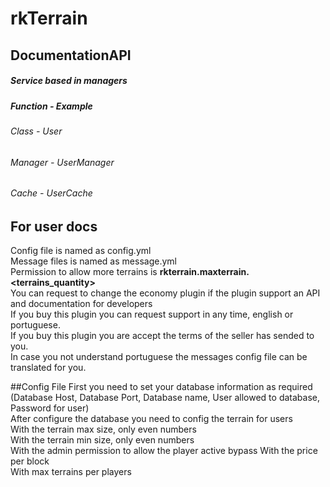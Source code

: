 # rkTerrain
## DocumentationAPI

##### Service based in managers
##### Function - Example
###### Class - User
###### Manager - UserManager
###### Cache - UserCache

## For user docs

Config file is named as config.yml  
Message files is named as message.yml  
Permission to allow more terrains is **rkterrain.maxterrain.<terrains_quantity>**  
You can request to change the economy plugin if the plugin support an API and documentation for developers  
If you buy this plugin you can request support in any time, english or portuguese.   
If you buy this plugin you are accept the terms of the seller has sended to you.   
In case you not understand portuguese the messages config file can be translated for you.

##Config File
First you need to set your database information as required (Database Host, Database Port, Database name, User allowed to database, Password for user)  
After configure the database you need to config the terrain for users  
With the terrain max size, only even numbers  
With the terrain min size, only even numbers  
With the admin permission to allow the player active bypass
With the price per block  
With max terrains per players  
